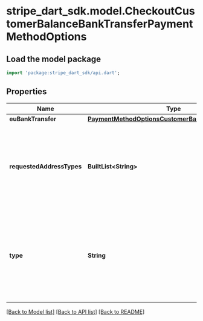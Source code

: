 # stripe_dart_sdk.model.CheckoutCustomerBalanceBankTransferPaymentMethodOptions

## Load the model package
```dart
import 'package:stripe_dart_sdk/api.dart';
```

## Properties
Name | Type | Description | Notes
------------ | ------------- | ------------- | -------------
**euBankTransfer** | [**PaymentMethodOptionsCustomerBalanceEuBankAccount**](PaymentMethodOptionsCustomerBalanceEuBankAccount.md) |  | [optional] 
**requestedAddressTypes** | **BuiltList&lt;String&gt;** | List of address types that should be returned in the financial_addresses response. If not specified, all valid types will be returned.  Permitted values include: `sort_code`, `zengin`, `iban`, or `spei`. | [optional] 
**type** | **String** | The bank transfer type that this PaymentIntent is allowed to use for funding Permitted values include: `eu_bank_transfer`, `gb_bank_transfer`, `jp_bank_transfer`, `mx_bank_transfer`, or `us_bank_transfer`. | [optional] 

[[Back to Model list]](../README.md#documentation-for-models) [[Back to API list]](../README.md#documentation-for-api-endpoints) [[Back to README]](../README.md)


